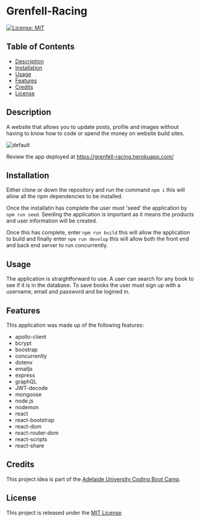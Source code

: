# Grenfell-Racing


[![License: MIT](https://img.shields.io/badge/License-MIT-yellow.svg)](https://opensource.org/licenses/MIT)

## Table of Contents
- [Description](#description)
- [Installation](#installation)
- [Usage](#usage)
- [Features](#features)
- [Credits](#credits)
- [License](#license)



## Description
A website that allows you to update posts, profile and images without having to know how to code or spend the money on website build sites. 

![default](Grenfell-Racing/default.png)

Review the app deployed at https://grenfell-racing.herokuapp.com/

## Installation
Either clone or down the repository and run the command `npm i` this will allow all the npm dependencies to be installed.

Once the installatin has complete the user must 'seed' the application by `npm run seed`. Seeding the application is important as it means the products and user information will be created. 

Once this has complete, enter `npm run build` this will allow the application to build and finally enter `npm run develop` this will allow both the front end and back end server to run concurrently.

## Usage
The application is straightforward to use.
A user can search for any book to see if it is in the database.
To save books the user must sign up with a username, email and password and be logined in.

## Features
This application was made up of the following features:

- apollo-client
- bcrypt
- boostrap
- concurrently 
- dotenv
- emailjs
- express
- graphQL
- JWT-decode
- mongoose
- node.js
- nodemon 
- react
- react-bootstrap
- react-dom
- react-router-dom
- react-scripts
- react-share



## Credits
This project idea is part of the [Adelaide University Coding Boot Camp](https://bootcamps.adelaide.edu.au).


## License
This project is released under the [MIT License](LICENSE)